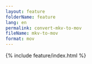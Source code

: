 ```yaml
---
layout: feature
folderName: feature
lang: en
permalink: convert-mkv-to-mov
fileName: mkv-to-mov
format: mov
---
```


 {% include feature/index.html %}